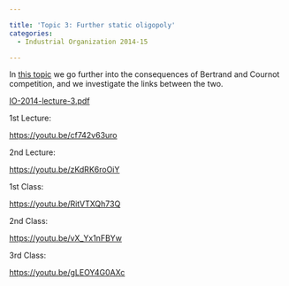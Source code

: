 ```yaml
---

title: 'Topic 3: Further static oligopoly'
categories:
  - Industrial Organization 2014-15

---
```

In <a href="https://www.tholden.org/wp-content/uploads/2014/10/IO-2014-lecture-3.pdf">this topic</a> we go further into the consequences of Bertrand and Cournot competition, and we investigate the links between the two.

<object data="https://www.tholden.org/wp-content/uploads/2014/10/IO-2014-lecture-3.pdf" type="application/pdf" width="100%" height="100%"><a href="https://www.tholden.org/wp-content/uploads/2014/10/IO-2014-lecture-3.pdf">IO-2014-lecture-3.pdf</a></object>

1st Lecture:

https://youtu.be/cf742v63uro

2nd Lecture:

https://youtu.be/zKdRK6roOiY

1st Class:

https://youtu.be/RitVTXQh73Q

2nd Class:

https://youtu.be/vX_Yx1nFBYw

3rd Class:

https://youtu.be/gLEOY4G0AXc
